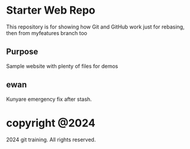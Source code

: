# Starter Web Repo

This repository is for showing how Git and GitHub work
just for rebasing, then from myfeatures branch too

## Purpose

Sample website with plenty of files for demos

## ewan
Kunyare emergency fix after stash.

# copyright @2024
2024 git training. All rights reserved.